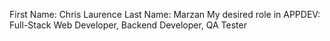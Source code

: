 First Name: Chris Laurence
Last Name: Marzan
My desired role in APPDEV: Full-Stack Web Developer, Backend Developer, QA Tester
